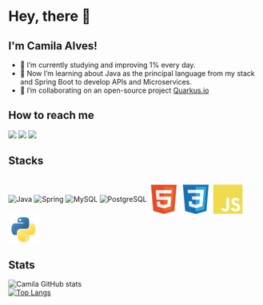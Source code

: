 # Hey, there 👋  
## I'm Camila Alves!

- 🔭 I’m currently studying and improving 1% every day.
- 🌱 Now I’m learning about Java as the principal language from my stack and Spring Boot to develop APIs and Microservices.
- 🤲 I’m collaborating on an open-source project [Quarkus.io](https://quarkus.io/)

 
## How to reach me 
<div> 
  <a href = "mailto:alvescamila87@gmail.com"><img src="https://img.shields.io/badge/-Gmail-%23333?style=for-the-badge&logo=gmail&logoColor=white" target="_blank"></a>
  <a href="https://www.linkedin.com/in/alvescamila87" target="_blank"><img src="https://img.shields.io/badge/-LinkedIn-%230077B5?style=for-the-badge&logo=linkedin&logoColor=white" target="_blank"></a>
  <a href="https://alvescamila87.github.io/projeto-devlinks/" target="_blank"><img src="https://img.shields.io/badge/website-000000?style=for-the-badge&logo=About.me&logoColor=white" target="_blank"></a>
</div> 

## Stacks
<div style="display: inline_block"><br>
  <img align="center" alt="Java" height="60" width="60" src="https://cdn.jsdelivr.net/gh/devicons/devicon@latest/icons/java/java-original-wordmark.svg">
  <img align="center" alt="Spring" height="60" width="60" src="https://cdn.jsdelivr.net/gh/devicons/devicon@latest/icons/spring/spring-original.svg">
  <img align="center" alt="MySQL" height="60" width="60" src="https://cdn.jsdelivr.net/gh/devicons/devicon@latest/icons/mysql/mysql-original.svg">          
  <img align="center" alt="PostgreSQL" height="60" width="60" src="https://cdn.jsdelivr.net/gh/devicons/devicon@latest/icons/postgresql/postgresql-original.svg">        
  <img align="center" alt="HTML" height="60" width="60" src="https://raw.githubusercontent.com/devicons/devicon/master/icons/html5/html5-original.svg">
  <img align="center" alt="CSS" height="60" width="60" src="https://raw.githubusercontent.com/devicons/devicon/master/icons/css3/css3-original.svg">
  <img align="center" alt="Js" height="60" width="60" src="https://raw.githubusercontent.com/devicons/devicon/master/icons/javascript/javascript-plain.svg">
  <img align="center" alt="Python" height="60" width="60" src="https://raw.githubusercontent.com/devicons/devicon/master/icons/python/python-original.svg">
</div>

## Stats
![Camila GitHub stats](https://github-readme-stats.vercel.app/api?username=alvescamila87&show_icons=true&theme=dark)
<br>
[![Top Langs](https://github-readme-stats.vercel.app/api/top-langs/?username=alvescamila87&layout=compact)](https://github.com/alvescamila87/github-readme-stats)


